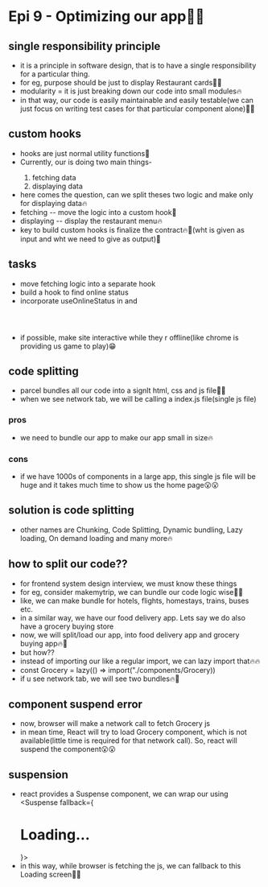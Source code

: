 # Epi 9 - Optimizing our app🚀🔥

## single responsibility principle

- it is a principle in software design, that is to have a single responsibility for a particular thing.
- for eg, <RestaurantCard> purpose should be just to display Restaurant cards🚀🔥
- modularity = it is just breaking down our code into small modules🔥
- in that way, our code is easily maintainable and easily testable(we can just focus on writing test cases
for that particular component alone)🚀🔥

## custom hooks

- hooks are just normal utility functions🚀
- Currently, our <RestaurantMenu> is doing two main things-
    1. fetching data
    2. displaying data
- here comes the question, can we split theses two logic and make <RestaurantMenu> only for
displaying data🔥
- fetching -- move the logic into a custom hook🚀
- displaying -- display the restaurant menu🔥
- key to build custom hooks is finalize the contract🔥🚀(wht is given as input and wht we need to give
as output)🚀

## tasks

- move fetching logic into a separate hook
- build a hook to find online status
- incorporate useOnlineStatus in <Appbody> and <Header>
- if possible, make site interactive while they r offline(like chrome is providing us game to play)😁

## code splitting

- parcel bundles all our code into a signlt html, css and js file🚀🔥
- when we see network tab, we will be calling a index.js file(single js file)

### pros

- we need to bundle our app to make our app small in size🔥

### cons

- if we have 1000s of components in a large app, this single js file will be huge and it takes
much time to show us the home page😮😮

## solution is code splitting

- other names are Chunking, Code Splitting, Dynamic bundling, Lazy loading, On demand loading and many more🔥

## how to split our code??

- for frontend system design interview, we must know these things
- for eg, consider makemytrip, we can bundle our code logic wise🚀🔥
- like, we can make bundle for hotels, flights, homestays, trains, buses etc.
- in a similar way, we have our food delivery app. Lets say we do also have a grocery buying store
- now, we will split/load our app, into food delivery app and grocery buying app🔥🚀
- but how??
- instead of importing our <Grocery> like a regular import, we can lazy import that🔥🔥
- const Grocery = lazy(() => import("./components/Grocery))
- if u see network tab, we will see two bundles🔥🚀

## component suspend error

- now, browser will make a network call to fetch Grocery js
- in mean time, React will try to load Grocery component, which is not available(little time is required
for that network call). So, react will suspend the component😮😮

## suspension

- react provides a Suspense component, we can wrap our <Grocery /> using 
<Suspense fallback={<h1>Loading...</h1>}><Grocery /></Suspense>
- in this way, while browser is fetching the js, we can fallback to this Loading screen🚀🔥